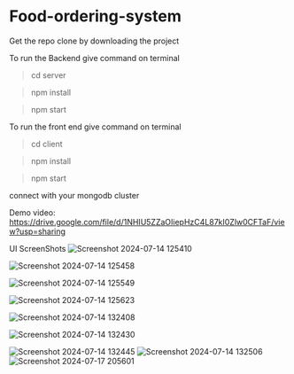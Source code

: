 # Food-ordering-system
Get the repo clone by downloading the project

To run the Backend give command on terminal

> cd server   

> npm install

> npm start

To run the front end give command on terminal

>cd client

>npm install

>npm start

connect with your mongodb cluster 

Demo video:
https://drive.google.com/file/d/1NHIU5ZZaOIiepHzC4L87kI0Zlw0CFTaF/view?usp=sharing

UI ScreenShots
![Screenshot 2024-07-14 125410](https://github.com/user-attachments/assets/34e68563-cdc5-41ac-ba36-f7c460a26ad0)


![Screenshot 2024-07-14 125458](https://github.com/user-attachments/assets/26852336-87d0-4144-aab7-fdf325e40f89)

![Screenshot 2024-07-14 125549](https://github.com/user-attachments/assets/1624a3cc-deef-4f62-8db1-dbd5a56014ae)

![Screenshot 2024-07-14 125623](https://github.com/user-attachments/assets/85f1ef9b-a003-4bdc-a7a6-d0ac2bbcfb10)

![Screenshot 2024-07-14 132408](https://github.com/user-attachments/assets/c4a1ba29-094c-4de7-9856-e32a888efe58)

![Screenshot 2024-07-14 132430](https://github.com/user-attachments/assets/dbd92048-55f9-4baa-9fb0-ceebdf4bd787)

![Screenshot 2024-07-14 132445](https://github.com/user-attachments/assets/c95da6d8-ab19-4be8-9329-8248f1c1115f)
![Screenshot 2024-07-14 132506](https://github.com/user-attachments/assets/643d94f5-91b5-4114-937a-dac2fcb9c9a5)
![Screenshot 2024-07-17 205601](https://github.com/user-attachments/assets/8b7ba027-2708-4bef-8569-251cb4825501)
